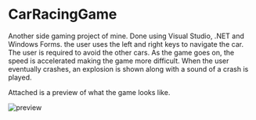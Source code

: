 # CarRacingGame
Another side gaming project of mine. Done using Visual Studio, .NET and Windows Forms.
the user uses the left and right keys to navigate the car. The user is required to avoid the other cars. As the game goes on, the speed is accelerated making the game more difficult. When the user eventually crashes, an explosion is shown along with a sound of a crash is played.

Attached is a preview of what the game looks like. 

![preview](https://user-images.githubusercontent.com/43965970/212079152-3fe2432f-943f-4dbf-9df9-4023e158a86a.PNG)
